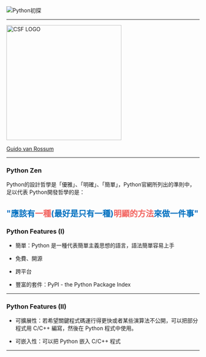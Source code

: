 <img src="https://i.imgur.com/eIbqViB.png" title="Python初探" alt="Python初探"/>


---

<img src="https://i.imgur.com/WnKRmBo.png" title="CSF LOGO" alt="CSF LOGO" width="300" />

[Guido van Rossum](http://www.codejudger.com) 

---

### Python Zen ###

Python的設計哲學是「優雅」、「明確」、「簡單」，Python官網所列出的準則中，足以代表 Python開發哲學的是：


<font color=0070c0>"應該有<font  color=f2635f>一種</font>(最好是只有一種)<font color=f2635f>明顯的方法</font>來做一件事"</font>
---

### Python Features (I) ###

* 簡單：Python 是一種代表簡單主義思想的語言，語法簡單容易上手

* 免費、開源
* 跨平台
* 豐富的套件：PyPI - the Python Package Index

---

### Python Features (II) ###

* 可擴展性：若希望關鍵程式碼運行得更快或者某些演算法不公開，可以把部分程式用 C/C++ 編寫，然後在 Python 程式中使用。

* 可嵌入性：可以把 Python 嵌入 C/C++ 程式

---



